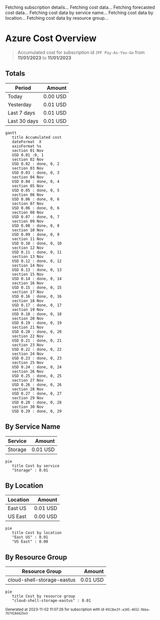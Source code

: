 Fetching subscription details...
Fetching cost data...
Fetching forecasted cost data...
Fetching cost data by service name...
Fetching cost data by location...
Fetching cost data by resource group...
# Azure Cost Overview

> Accumulated cost for subscription id `JPF Pay-As-You-Go` from **11/01/2023** to **11/01/2023**

## Totals

|Period|Amount|
|---|---:|
|Today|0.00 USD|
|Yesterday|0.01 USD|
|Last 7 days|0.01 USD|
|Last 30 days|0.01 USD|

```mermaid
gantt
   title Accumulated cost
   dateFormat  X
   axisFormat %s
   section 01 Nov
   USD 0.01 :0, 1
   section 02 Nov
   USD 0.02 : done, 0, 2
   section 03 Nov
   USD 0.03 : done, 0, 3
   section 04 Nov
   USD 0.04 : done, 0, 4
   section 05 Nov
   USD 0.05 : done, 0, 5
   section 06 Nov
   USD 0.06 : done, 0, 6
   section 07 Nov
   USD 0.06 : done, 0, 6
   section 08 Nov
   USD 0.07 : done, 0, 7
   section 09 Nov
   USD 0.08 : done, 0, 8
   section 10 Nov
   USD 0.09 : done, 0, 9
   section 11 Nov
   USD 0.10 : done, 0, 10
   section 12 Nov
   USD 0.11 : done, 0, 11
   section 13 Nov
   USD 0.12 : done, 0, 12
   section 14 Nov
   USD 0.13 : done, 0, 13
   section 15 Nov
   USD 0.14 : done, 0, 14
   section 16 Nov
   USD 0.15 : done, 0, 15
   section 17 Nov
   USD 0.16 : done, 0, 16
   section 18 Nov
   USD 0.17 : done, 0, 17
   section 19 Nov
   USD 0.18 : done, 0, 18
   section 20 Nov
   USD 0.19 : done, 0, 19
   section 21 Nov
   USD 0.20 : done, 0, 20
   section 22 Nov
   USD 0.21 : done, 0, 21
   section 23 Nov
   USD 0.22 : done, 0, 22
   section 24 Nov
   USD 0.23 : done, 0, 23
   section 25 Nov
   USD 0.24 : done, 0, 24
   section 26 Nov
   USD 0.25 : done, 0, 25
   section 27 Nov
   USD 0.26 : done, 0, 26
   section 28 Nov
   USD 0.27 : done, 0, 27
   section 29 Nov
   USD 0.28 : done, 0, 28
   section 30 Nov
   USD 0.29 : done, 0, 29
```

## By Service Name

|Service|Amount|
|---|---:|
|Storage|0.01 USD|

```mermaid
pie
   title Cost by service
   "Storage" : 0.01
```

## By Location

|Location|Amount|
|---|---:|
|East US|0.01 USD|
|US East|0.00 USD|

```mermaid
pie
   title Cost by location
   "East US" : 0.01
   "US East" : 0.00
```

## By Resource Group

|Resource Group|Amount|
|---|---:|
|cloud-shell-storage-eastus|0.01 USD|

```mermaid
pie
   title Cost by resource group
   "cloud-shell-storage-eastus" : 0.01
```

<sup>Generated at 2023-11-02 11:07:26 for subscription with id `4913be3f-a345-4652-9bba-767418dd25e3`</sup>
